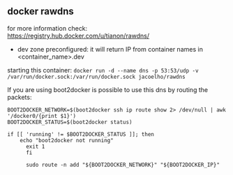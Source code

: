 docker rawdns
-------------

for more information check:
  https://registry.hub.docker.com/u/tianon/rawdns/

 - dev zone preconfigured: it will return IP from container names in <container_name>.dev

starting this container:
```docker run -d --name dns -p 53:53/udp -v /var/run/docker.sock:/var/run/docker.sock jacoelho/rawdns```

If you are using boot2docker is possible to use this dns by routing the packets:

```BOOT2DOCKER_IP=$(boot2docker ip 2> /dev/null)
BOOT2DOCKER_NETWORK=$(boot2docker ssh ip route show 2> /dev/null | awk '/docker0/{print $1}')
BOOT2DOCKER_STATUS=$(boot2docker status)

if [[ 'running' != $BOOT2DOCKER_STATUS ]]; then
    echo "boot2docker not running"
      exit 1
      fi

      sudo route -n add "${BOOT2DOCKER_NETWORK}" "${BOOT2DOCKER_IP}"
```


